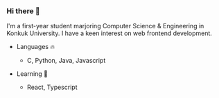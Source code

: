 ### Hi there 👋
I'm a first-year student marjoring Computer Science & Engineering in Konkuk University. I have a keen interest on web frontend development.

 * Languages 🔥
   * C, Python, Java, Javascript

 * Learning 📖
   * React, Typescript

